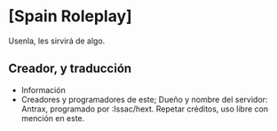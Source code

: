 # [Spain Roleplay]

Usenla, les sirvirá de algo.

## Creador, y traducción

* Información
* Creadores y programadores de este; Dueño y nombre del servidor: Antrax, programado por :Issac/hext.
Repetar créditos, uso libre con mención en este.



                                              
